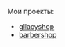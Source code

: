 Мои проекты: 
<ul>
  <li><a href="https://github.com/KarinaKarapetyanWeb/projects/gllacyshop">gllacyshop</a></li>
  <li><a href="https://github.com/KarinaKarapetyanWeb/projects/barbershop">barbershop</a></li>
</ul>
